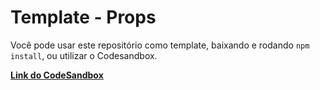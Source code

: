 # Template - Props

Você pode usar este repositório como template, baixando e rodando `npm install`, ou utilizar o Codesandbox.

[**Link do CodeSandbox**](https://codesandbox.io/s/template-de-aula-props-forked-qzi7f9)
